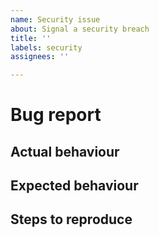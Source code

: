 ```yaml
---
name: Security issue
about: Signal a security breach
title: ''
labels: security 
assignees: ''

---
```


# Bug report

## Actual behaviour

## Expected behaviour

## Steps to reproduce